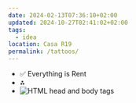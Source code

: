 ```yaml
---
date: 2024-02-13T07:36:10+02:00
updated: 2024-10-27T02:41:02+02:00
tags:
  - idea
location: Casa R19
permalink: /tattoos/
---
```

- ✅ Everything is Rent
- ⁂
- ![HTML head and body tags](https://media.berserker.town/media_attachments/files/111/922/665/276/489/945/original/5dee39df36c725fe.jpeg)
